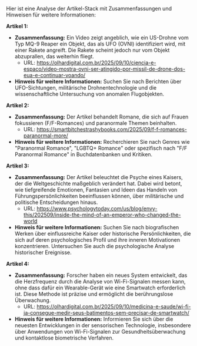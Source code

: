 Hier ist eine Analyse der Artikel-Stack mit Zusammenfassungen und Hinweisen für weitere Informationen:

**Artikel 1:**

*   **Zusammenfassung:** Ein Video zeigt angeblich, wie ein US-Drohne vom Typ MQ-9 Reaper ein Objekt, das als UFO (OVNI) identifiziert wird, mit einer Rakete angreift. Die Rakete scheint jedoch nur vom Objekt abzuprallen, das weiterhin fliegt.
    *   URL: https://olhardigital.com.br/2025/09/10/ciencia-e-espaco/video-mostra-ovni-ser-atingido-por-missil-de-drone-dos-eua-e-continuar-voando/
*   **Hinweis für weitere Informationen:** Suchen Sie nach Berichten über UFO-Sichtungen, militärische Drohnentechnologie und die wissenschaftliche Untersuchung von anomalen Flugobjekten.

**Artikel 2:**

*   **Zusammenfassung:** Der Artikel behandelt Romane, die sich auf Frauen fokussieren (F/F-Romances) und paranormale Themen beinhalten.
    *   URL: https://smartbitchestrashybooks.com/2025/09/f-f-romances-paranormal-more/
*   **Hinweis für weitere Informationen:** Recherchieren Sie nach Genres wie "Paranormal Romance", "LGBTQ+ Romance" oder spezifisch nach "F/F Paranormal Romance" in Buchdatenbanken und Kritiken.

**Artikel 3:**

*   **Zusammenfassung:** Der Artikel beleuchtet die Psyche eines Kaisers, der die Weltgeschichte maßgeblich verändert hat. Dabei wird betont, wie tiefgreifende Emotionen, Fantasien und Ideen das Handeln von Führungspersönlichkeiten beeinflussen können, über militärische und politische Entscheidungen hinaus.
    *   URL: https://www.psychologytoday.com/us/blog/envy-this/202509/inside-the-mind-of-an-emperor-who-changed-the-world
*   **Hinweis für weitere Informationen:** Suchen Sie nach biografischen Werken über einflussreiche Kaiser oder historische Persönlichkeiten, die sich auf deren psychologisches Profil und ihre inneren Motivationen konzentrieren. Untersuchen Sie auch die psychologische Analyse historischer Ereignisse.

**Artikel 4:**

*   **Zusammenfassung:** Forscher haben ein neues System entwickelt, das die Herzfrequenz durch die Analyse von Wi-Fi-Signalen messen kann, ohne dass dafür ein Wearable-Gerät wie eine Smartwatch erforderlich ist. Diese Methode ist präzise und ermöglicht die berührungslose Überwachung.
    *   URL: https://olhardigital.com.br/2025/09/10/medicina-e-saude/wi-fi-ja-consegue-medir-seus-batimentos-sem-precisar-de-smartwatch/
*   **Hinweis für weitere Informationen:** Informieren Sie sich über die neuesten Entwicklungen in der sensorischen Technologie, insbesondere über Anwendungen von Wi-Fi-Signalen zur Gesundheitsüberwachung und kontaktlose biometrische Verfahren.